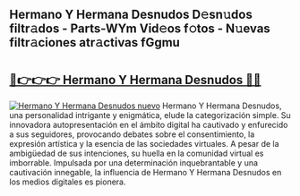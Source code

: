 ## Hermano Y Hermana Desnudos D𝚎sn𝚞dos filtr𝚊dos - Parts-WYm Vid𝚎os f𝚘tos - N𝚞evas filtr𝚊ciones atr𝚊ctivas fGgmu

# <h2><a href="http://mbd0ylh.tromn.icu/?c=Hermano+Y+Hermana+Desnudos">🔗👉👉👉 Hermano Y Hermana Desnudos 🔗🔗</a></h2>

[![Hermano Y Hermana Desnudos nuevo](https://i.imgur.com/pEAQMta.gif)](http://mbd0ylh.tromn.icu/?c=Hermano+Y+Hermana+Desnudos)
Hermano Y Hermana Desnudos, una personalidad intrigante y enigmática, elude la categorización simple. Su innovadora autopresentación en el ámbito digital ha cautivado y enfurecido a sus seguidores, provocando debates sobre el consentimiento, la expresión artística y la esencia de las sociedades virtuales. A pesar de la ambigüedad de sus intenciones, su huella en la comunidad virtual es imborrable. Impulsada por una determinación inquebrantable y una cautivación innegable, la influencia de Hermano Y Hermana Desnudos en los medios digitales es pionera.
